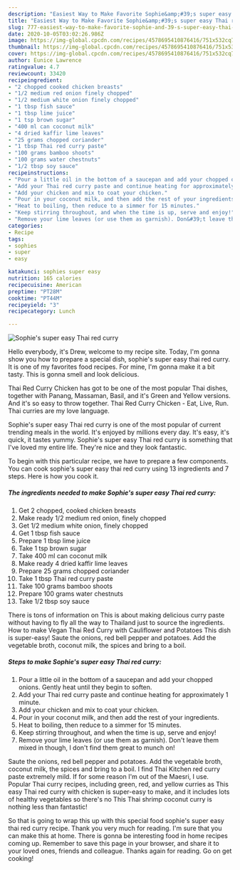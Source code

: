 ```yaml
---
description: "Easiest Way to Make Favorite Sophie&amp;#39;s super easy Thai red curry"
title: "Easiest Way to Make Favorite Sophie&amp;#39;s super easy Thai red curry"
slug: 777-easiest-way-to-make-favorite-sophie-and-39-s-super-easy-thai-red-curry
date: 2020-10-05T03:02:26.986Z
image: https://img-global.cpcdn.com/recipes/4578695410876416/751x532cq70/sophies-super-easy-thai-red-curry-recipe-main-photo.jpg
thumbnail: https://img-global.cpcdn.com/recipes/4578695410876416/751x532cq70/sophies-super-easy-thai-red-curry-recipe-main-photo.jpg
cover: https://img-global.cpcdn.com/recipes/4578695410876416/751x532cq70/sophies-super-easy-thai-red-curry-recipe-main-photo.jpg
author: Eunice Lawrence
ratingvalue: 4.7
reviewcount: 33420
recipeingredient:
- "2 chopped cooked chicken breasts"
- "1/2 medium red onion finely chopped"
- "1/2 medium white onion finely chopped"
- "1 tbsp fish sauce"
- "1 tbsp lime juice"
- "1 tsp brown sugar"
- "400 ml can coconut milk"
- "4 dried kaffir lime leaves"
- "25 grams chopped coriander"
- "1 tbsp Thai red curry paste"
- "100 grams bamboo shoots"
- "100 grams water chestnuts"
- "1/2 tbsp soy sauce"
recipeinstructions:
- "Pour a little oil in the bottom of a saucepan and add your chopped onions. Gently heat until they begin to soften."
- "Add your Thai red curry paste and continue heating for approximately 1 minute."
- "Add your chicken and mix to coat your chicken."
- "Pour in your coconut milk, and then add the rest of your ingredients."
- "Heat to boiling, then reduce to a simmer for 15 minutes."
- "Keep stirring throughout, and when the time is up, serve and enjoy!"
- "Remove your lime leaves (or use them as garnish). Don&#39;t leave them mixed in though, I don&#39;t find them great to munch on!"
categories:
- Recipe
tags:
- sophies
- super
- easy

katakunci: sophies super easy 
nutrition: 165 calories
recipecuisine: American
preptime: "PT28M"
cooktime: "PT44M"
recipeyield: "3"
recipecategory: Lunch

---
```



![Sophie&#39;s super easy Thai red curry](https://img-global.cpcdn.com/recipes/4578695410876416/751x532cq70/sophies-super-easy-thai-red-curry-recipe-main-photo.jpg)

Hello everybody, it's Drew, welcome to my recipe site. Today, I'm gonna show you how to prepare a special dish, sophie&#39;s super easy thai red curry. It is one of my favorites food recipes. For mine, I'm gonna make it a bit tasty. This is gonna smell and look delicious.

Thai Red Curry Chicken has got to be one of the most popular Thai dishes, together with Panang, Massaman, Basil, and it&#39;s Green and Yellow versions. And it&#39;s so easy to throw together. Thai Red Curry Chicken - Eat, Live, Run. Thai curries are my love language.

Sophie&#39;s super easy Thai red curry is one of the most popular of current trending meals in the world. It's enjoyed by millions every day. It's easy, it's quick, it tastes yummy. Sophie&#39;s super easy Thai red curry is something that I've loved my entire life. They're nice and they look fantastic.


To begin with this particular recipe, we have to prepare a few components. You can cook sophie&#39;s super easy thai red curry using 13 ingredients and 7 steps. Here is how you cook it.

<!--inarticleads1-->

##### The ingredients needed to make Sophie&#39;s super easy Thai red curry:

1. Get 2 chopped, cooked chicken breasts
1. Make ready 1/2 medium red onion, finely chopped
1. Get 1/2 medium white onion, finely chopped
1. Get 1 tbsp fish sauce
1. Prepare 1 tbsp lime juice
1. Take 1 tsp brown sugar
1. Take 400 ml can coconut milk
1. Make ready 4 dried kaffir lime leaves
1. Prepare 25 grams chopped coriander
1. Take 1 tbsp Thai red curry paste
1. Take 100 grams bamboo shoots
1. Prepare 100 grams water chestnuts
1. Take 1/2 tbsp soy sauce


There is tons of information on This is about making delicious curry paste without having to fly all the way to Thailand just to source the ingredients. How to make Vegan Thai Red Curry with Cauliflower and Potatoes This dish is super-easy! Saute the onions, red bell pepper and potatoes. Add the vegetable broth, coconut milk, the spices and bring to a boil. 

<!--inarticleads2-->

##### Steps to make Sophie&#39;s super easy Thai red curry:

1. Pour a little oil in the bottom of a saucepan and add your chopped onions. Gently heat until they begin to soften.
1. Add your Thai red curry paste and continue heating for approximately 1 minute.
1. Add your chicken and mix to coat your chicken.
1. Pour in your coconut milk, and then add the rest of your ingredients.
1. Heat to boiling, then reduce to a simmer for 15 minutes.
1. Keep stirring throughout, and when the time is up, serve and enjoy!
1. Remove your lime leaves (or use them as garnish). Don&#39;t leave them mixed in though, I don&#39;t find them great to munch on!


Saute the onions, red bell pepper and potatoes. Add the vegetable broth, coconut milk, the spices and bring to a boil. I find Thai Kitchen red curry paste extremely mild. If for some reason I&#39;m out of the Maesri, I use. Popular Thai curry recipes, including green, red, and yellow curries as This easy Thai red curry with chicken is super-easy to make, and it includes lots of healthy vegetables so there&#39;s no This Thai shrimp coconut curry is nothing less than fantastic! 

So that is going to wrap this up with this special food sophie&#39;s super easy thai red curry recipe. Thank you very much for reading. I'm sure that you can make this at home. There is gonna be interesting food in home recipes coming up. Remember to save this page in your browser, and share it to your loved ones, friends and colleague. Thanks again for reading. Go on get cooking!
